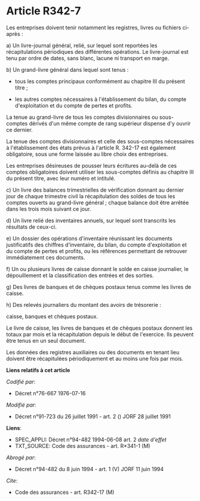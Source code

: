 # Article R342-7

Les entreprises doivent tenir notamment les registres, livres ou fichiers ci-après :

a) Un livre-journal général, relié, sur lequel sont reportées les récapitulations périodiques des différentes opérations. Le
livre-journal est tenu par ordre de dates, sans blanc, lacune ni transport en marge.

b) Un grand-livre général dans lequel sont tenus :

- tous les comptes principaux conformément au chapitre III du présent titre ;

- les autres comptes nécessaires à l'établissement du bilan, du compte d'exploitation et du compte de pertes et profits.

La tenue au grand-livre de tous les comptes divisionnaires ou sous-comptes dérivés d'un même compte de rang supérieur
dispense d'y ouvrir ce dernier.

La tenue des comptes divisionnaires et celle des sous-comptes nécessaires à l'établissement des états prévus à l'article R.
342-17 est également obligatoire, sous une forme laissée au libre choix des entreprises.

Les entreprises désireuses de pousser leurs écritures au-delà de ces comptes obligatoires doivent utiliser les sous-comptes
définis au chapitre III du présent titre, avec leur numéro et intitulé.

c) Un livre des balances trimestrielles de vérification donnant au dernier jour de chaque trimestre civil la récapitulation
des soldes de tous les comptes ouverts au grand-livre général ; chaque balance doit être arrêtée dans les trois mois suivant
ce jour.

d) Un livre relié des inventaires annuels, sur lequel sont transcrits les résultats de ceux-ci.

e) Un dossier des opérations d'inventaire réunissant les documents justificatifs des chiffres d'inventaire, du bilan, du
compte d'exploitation et du compte de pertes et profits, ou les références permettant de retrouver immédiatement ces
documents.

f) Un ou plusieurs livres de caisse donnant le solde en caisse journalier, le dépouillement et la classification des entrées
et des sorties.

g) Des livres de banques et de chèques postaux tenus comme les livres de caisse.

h) Des relevés journaliers du montant des avoirs de trésorerie :

caisse, banques et chèques postaux.

Le livre de caisse, les livres de banques et de chèques postaux donnent les totaux par mois et la récapitulation depuis le
début de l'exercice. Ils peuvent être tenus en un seul document.

Les données des registres auxiliaires ou des documents en tenant lieu doivent être récapitulées périodiquement et au moins
une fois par mois.

**Liens relatifs à cet article**

_Codifié par_:

  - Décret n°76-667 1976-07-16

_Modifié par_:

  - Décret n°91-723 du 26 juillet 1991 - art. 2 () JORF 28 juillet 1991

**Liens**:

  - SPEC_APPLI: Décret n°94-482 1994-06-08 art. 2 *date d'effet*
  - TXT_SOURCE: Code des assurances - art. R*341-1 (M)

_Abrogé par_:

  - Décret n°94-482 du 8 juin 1994 - art. 1 (V) JORF 11 juin 1994

_Cite_:

  - Code des assurances - art. R342-17 (M)
